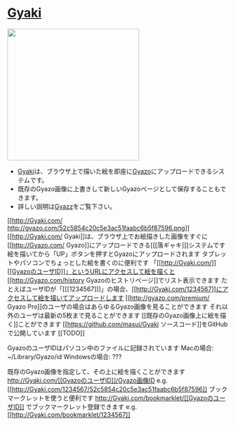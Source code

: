 # [Gyaki](http://Gyaki.com/)

<img src="http://gyazo.com/52c5854c20c5e3ac51faabc6b5f87596.png" width=300>

* [Gyaki](http://Gyaki.com/)は、ブラウザ上で描いた絵を即座に[Gyazo](http://Gyazo.com)にアップロードできるシステムです。
* 既存のGyazo画像に上書きして新しいGyazoページとして保存することもできます。
* 詳しい説明は[Gyazz](http://Gyazz.com/Gyaki/Index "Gyakiページ")をご覧下さい。

[[http://Gyaki.com/ http://gyazo.com/52c5854c20c5e3ac51faabc6b5f87596.png]]
[[http://Gyaki.com/ Gyaki]]は、ブラウザ上でお絵描きした画像をすぐに[[http://Gyazo.com/ Gyazo]]にアップロードできる[[[落ギャキ]]]システムです
絵を描いてから「UP」ボタンを押すとGyazoにアップロードされます
タブレットやパソコンでちょっとした絵を書くのに便利です
「[[http://Gyaki.com/]][[GyazoのユーザID]]」というURLにアクセスして絵を描くと[[http://Gyazo.com/history Gyazoのヒストリページ]]でリスト表示できます
 たとえばユーザIDが「[[[1234567]]]」の場合、[[http://Gyaki.com/1234567]]にアクセスして絵を描いてアップロードします
  [[http://gyazo.com/premium/ Gyazo Pro]]のユーザの場合はあらゆるGyazo画像を見ることができます
  それ以外のユーザは最新の5枚まで見ることができます
[[既存のGyazo画像上に絵を描く]]ことができます
[[https://github.com/masui/Gyaki ソースコード]]をGitHubで公開しています
[[TODO]]


GyazoのユーザIDはパソコン中のファイルに記録されています
 Macの場合: ~/Library/Gyazo/id 
 Windowsの場合: ???
 
 既存のGyazo画像を指定して、その上に絵を描くことができます
http://Gyaki.com/[[GyazoのユーザID]]/Gyazo画像ID
 e.g. [[http://Gyaki.com/1234567/52c5854c20c5e3ac51faabc6b5f87596]]
ブックマークレットを使うと便利です
 http://Gyaki.com/bookmarklet/[[GyazoのユーザID]] でブックマークレット登録できます
 e.g. [[http://Gyaki.com/bookmarklet/1234567]]